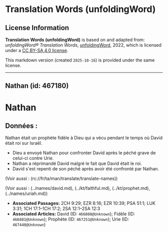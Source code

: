 # Translation Words (unfoldingWord)

## License Information

**Translation Words (unfoldingWord)** is based on and adapted from: _unfoldingWord® Translation Words_, [unfoldingWord](https://unfoldingword.org/utw), 2022, which is licensed under a [CC BY-SA 4.0 license](https://creativecommons.org/licenses/by-sa/4.0/legalcode.en).

This markdown version (created `2025-10-16`) is provided under the same license.



--------------------------------

## Nathan (id: 467180)

Nathan
======

Données :
---------

Nathan était un prophète fidèle à Dieu qui a vécu pendant le temps où David était roi sur Israël.

* Dieu a envoyé Nathan pour confronter David après le péché grave de celui\-ci contre Urie.
* Nathan a réprimandé David malgré le fait que David était le roi.
* David s'est repenti de son péché après avoir été confronté par Nathan.

(Voir aussi : (rc://fr/ta/man/translate/translate\-names))

(Voir aussi : (../names/david.md), (../kt/faithful.md), (../kt/prophet.md), (../names/uriah.md))

* **Associated Passages:** 2CH 9:29; EZR 8:16; EZR 10:39; PSA 51:1; LUK 3:31; 1CH 17:1–1CH 17:2; 2SA 12:1–2SA 12:3
* **Associated Articles:** David (ID: `466808@Unknown`); Fidèle (ID: `466881@Unknown`); Prophète (ID: `467251@Unknown`); Urie (ID: `467440@Unknown`)

